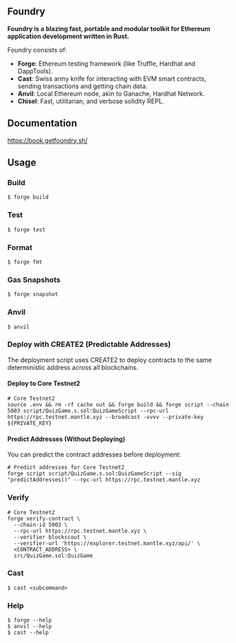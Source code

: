 ## Foundry

**Foundry is a blazing fast, portable and modular toolkit for Ethereum application development written in Rust.**

Foundry consists of:

-   **Forge**: Ethereum testing framework (like Truffle, Hardhat and DappTools).
-   **Cast**: Swiss army knife for interacting with EVM smart contracts, sending transactions and getting chain data.
-   **Anvil**: Local Ethereum node, akin to Ganache, Hardhat Network.
-   **Chisel**: Fast, utilitarian, and verbose solidity REPL.

## Documentation

https://book.getfoundry.sh/

## Usage

### Build

```shell
$ forge build
```

### Test

```shell
$ forge test
```

### Format

```shell
$ forge fmt
```

### Gas Snapshots

```shell
$ forge snapshot
```

### Anvil

```shell
$ anvil
```

### Deploy with CREATE2 (Predictable Addresses)

The deployment script uses CREATE2 to deploy contracts to the same deterministic address across all blockchains.

#### Deploy to Core Testnet2

```shell
# Core Testnet2
source .env && rm -rf cache out && forge build && forge script --chain 5003 script/QuizGame.s.sol:QuizGameScript --rpc-url https://rpc.testnet.mantle.xyz --broadcast -vvvv --private-key ${PRIVATE_KEY}
```

#### Predict Addresses (Without Deploying)

You can predict the contract addresses before deployment:

```shell
# Predict addresses for Core Testnet2
forge script script/QuizGame.s.sol:QuizGameScript --sig "predictAddresses()" --rpc-url https://rpc.testnet.mantle.xyz
```

### Verify

```shell
# Core Testnet2
forge verify-contract \
  --chain-id 5003 \
  --rpc-url https://rpc.testnet.mantle.xyz \
  --verifier blockscout \
  --verifier-url 'https://explorer.testnet.mantle.xyz/api/' \
  <CONTRACT_ADDRESS> \
  src/QuizGame.sol:QuizGame
```

### Cast

```shell
$ cast <subcommand>
```

### Help

```shell
$ forge --help
$ anvil --help
$ cast --help
```
